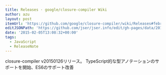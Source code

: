 ```yaml
---
title: Releases · google/closure-compiler Wiki
author: azu
layout: post
itemUrl: 'https://github.com/google/closure-compiler/wiki/Releases#february-2-2015-v20150126'
editJSONPath: 'https://github.com/jser/jser.info/edit/gh-pages/data/2015/02/index.json'
date: '2015-02-05T13:08:32+00:00'
tags:
  - JavaScript
  - ReleaseNote
---
```

closure-compiler v20150126リリース。
TypeScript的な型アノテーションのサポートを開始、ES6のサポート改善
